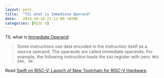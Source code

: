 ```yaml
---
layout: post
title:  "TIL what is Immediate Operand"
date:   2024-10-10 21:12:00 +0200
categories: [RISC-V]
---
```

TIL what is [Immediate Operand](https://www.sciencedirect.com/topics/computer-science/immediate-operand):

> Some instructions use data encoded in the instruction itself as a source operand. The operands are called immediate operands. For example, the following instruction loads the `EAX` register with zero.
> `MOV EAX, 00`

Read [Swift on RISC-V: Launch of New Toolchain for RISC-V Hardware](https://linuxgizmos.com/swift-on-risc-v-launch-of-new-toolchain-for-risc-v-hardware/).
